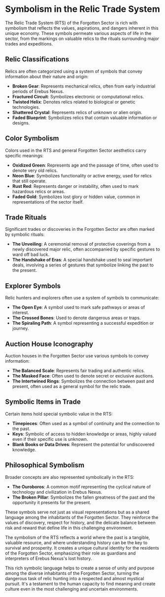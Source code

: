 # Symbolism in the Relic Trade System

The Relic Trade System (RTS) of the Forgotten Sector is rich with symbolism that reflects the values, aspirations, and dangers inherent in this unique economy. These symbols permeate various aspects of life in the sector, from the markings on valuable relics to the rituals surrounding major trades and expeditions.

## Relic Classifications

Relics are often categorized using a system of symbols that convey information about their nature and origin:

- **Broken Gear**: Represents mechanical relics, often from early industrial periods of Erebus Nexus.
- **Fractured Circuit**: Symbolizes electronic or computational relics.
- **Twisted Helix**: Denotes relics related to biological or genetic technologies.
- **Shattered Crystal**: Represents relics of unknown or alien origin.
- **Faded Blueprint**: Symbolizes relics that contain valuable information or designs.

## Color Symbolism

Colors used in the RTS and general Forgotten Sector aesthetics carry specific meanings:

- **Oxidized Green**: Represents age and the passage of time, often used to denote very old relics.
- **Neon Blue**: Symbolizes functionality or active energy, used for relics that still operate.
- **Rust Red**: Represents danger or instability, often used to mark hazardous relics or areas.
- **Faded Gold**: Symbolizes lost glory or hidden value, common in representations of the sector itself.

## Trade Rituals

Significant trades or discoveries in the Forgotten Sector are often marked by symbolic rituals:

- **The Unveiling**: A ceremonial removal of protective coverings from a newly discovered major relic, often accompanied by specific gestures to ward off bad luck.
- **The Handshake of Eras**: A special handshake used to seal important deals, involving a series of gestures that symbolize linking the past to the present.

## Explorer Symbols

Relic hunters and explorers often use a system of symbols to communicate:

- **The Open Eye**: A symbol used to mark safe pathways or areas of interest.
- **The Crossed Bones**: Used to denote dangerous areas or traps.
- **The Spiraling Path**: A symbol representing a successful expedition or journey.

## Auction House Iconography

Auction houses in the Forgotten Sector use various symbols to convey information:

- **The Balanced Scale**: Represents fair trading and authentic relics.
- **The Masked Face**: Often used to denote secret or exclusive auctions.
- **The Intertwined Rings**: Symbolizes the connection between past and present, often used as a general symbol for the relic trade.

## Symbolic Items in Trade

Certain items hold special symbolic value in the RTS:

- **Timepieces**: Often used as a symbol of continuity and the connection to the past.
- **Keys**: Symbolic of access to hidden knowledge or areas, highly valued even if their specific use is unknown.
- **Blank Books or Data Drives**: Represent the potential for undiscovered knowledge.

## Philosophical Symbolism

Broader concepts are also represented symbolically in the RTS:

- **The Ouroboros**: A common motif representing the cyclical nature of technology and civilization in Erebus Nexus.
- **The Broken Pillar**: Symbolizes the fallen greatness of the past and the opportunity it presents for the present.

These symbols serve not just as visual representations but as a shared language among the inhabitants of the Forgotten Sector. They reinforce the values of discovery, respect for history, and the delicate balance between risk and reward that define life in this challenging environment.

The symbolism of the RTS reflects a world where the past is a tangible, valuable resource, and where understanding history can be the key to survival and prosperity. It creates a unique cultural identity for the residents of the Forgotten Sector, emphasizing their role as guardians and interpreters of Erebus Nexus's lost history.

This rich symbolic language helps to create a sense of unity and purpose among the diverse inhabitants of the Forgotten Sector, turning the dangerous task of relic hunting into a respected and almost mystical pursuit. It's a testament to the human capacity to find meaning and create culture even in the most challenging and uncertain environments.
